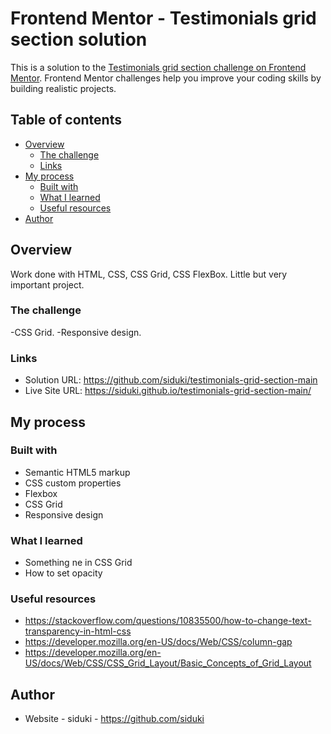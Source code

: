 # Frontend Mentor - Testimonials grid section solution

This is a solution to the [Testimonials grid section challenge on Frontend Mentor](https://www.frontendmentor.io/challenges/testimonials-grid-section-Nnw6J7Un7). Frontend Mentor challenges help you improve your coding skills by building realistic projects. 

## Table of contents

- [Overview](#overview)
  - [The challenge](#the-challenge)
  - [Links](#links)
- [My process](#my-process)
  - [Built with](#built-with)
  - [What I learned](#what-i-learned)
  - [Useful resources](#useful-resources)
- [Author](#author)

## Overview
Work done with HTML, CSS, CSS Grid, CSS FlexBox. Little but very important project.

### The challenge

-CSS Grid.
-Responsive design.

### Links

- Solution URL: https://github.com/siduki/testimonials-grid-section-main
- Live Site URL: https://siduki.github.io/testimonials-grid-section-main/

## My process

### Built with

- Semantic HTML5 markup
- CSS custom properties
- Flexbox
- CSS Grid
- Responsive design

### What I learned

- Something ne in CSS Grid
- How to set opacity

### Useful resources

- https://stackoverflow.com/questions/10835500/how-to-change-text-transparency-in-html-css
- https://developer.mozilla.org/en-US/docs/Web/CSS/column-gap
- https://developer.mozilla.org/en-US/docs/Web/CSS/CSS_Grid_Layout/Basic_Concepts_of_Grid_Layout

## Author

- Website - siduki - https://github.com/siduki
